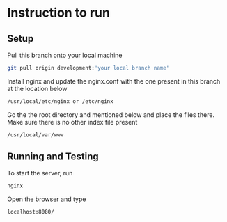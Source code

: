 # Instruction to run

## Setup
 Pull this branch onto your local machine

```bash
git pull origin development:'your local branch name'
```
Install nginx and update the nginx.conf with the one present in this branch at the location below

```bash
/usr/local/etc/nginx or /etc/nginx 
```

Go the the root directory and mentioned below and place the files there. Make sure there is no other index file present

```bash
/usr/local/var/www
```

## Running and Testing

To start the server, run 
```bash
nginx
```
Open the browser and type

```html
localhost:8080/
```
